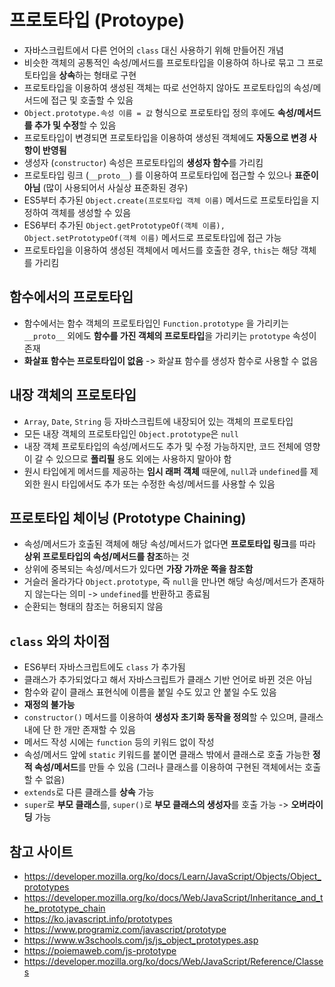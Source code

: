 # 프로토타입 (Protoype)
- 자바스크립트에서 다른 언어의 `class` 대신 사용하기 위해 만들어진 개념
- 비슷한 객체의 공통적인 속성/메서드를 프로토타입을 이용하여 하나로 묶고 그 프로토타입을 **상속**하는 형태로 구현
- 프로토타입을 이용하여 생성된 객체는 따로 선언하지 않아도 프로토타입의 속성/메서드에 접근 및 호출할 수 있음
- `Object.prototype.속성 이름 = 값` 형식으로 프로토타입 정의 후에도 **속성/메서드를 추가 및 수정**할 수 있음
- 프로토타입이 변경되면 프로토타입을 이용하여 생성된 객체에도 **자동으로 변경 사항이 반영됨**
- 생성자 (`constructor`) 속성은 프로토타입의 **생성자 함수**를 가리킴
- 프로토타입 링크 (`__proto__`) 를 이용하여 프로토타입에 접근할 수 있으나 **표준이 아님** (많이 사용되어서 사실상 표준화된 경우)
- ES5부터 추가된 `Object.create(프로토타입 객체 이름)` 메서드로 프로토타입을 지정하여 객체를 생성할 수 있음
- ES6부터 추가된 `Object.getPrototypeOf(객체 이름), Object.setPrototypeOf(객체 이름)` 메서드로 프로토타입에 접근 가능
- 프로토타입을 이용하여 생성된 객체에서 메서드를 호출한 경우, `this`는 해당 객체를 가리킴

## 함수에서의 프로토타입
- 함수에서는 함수 객체의 프로토타입인 `Function.prototype` 을 가리키는 `__proto__` 외에도 **함수를 가진 객체의 프로토타입**을 가리키는 `prototype` 속성이 존재
- **화살표 함수는 프로토타입이 없음** -> 화살표 함수를 생성자 함수로 사용할 수 없음

## 내장 객체의 프로토타입
- `Array`, `Date`, `String` 등 자바스크립트에 내장되어 있는 객체의 프로토타입
- 모든 내장 객체의 프로토타입인 `Object.prototype`은 `null`
- 내장 객체 프로토타입의 속성/메서드도 추가 및 수정 가능하지만, 코드 전체에 영향이 갈 수 있으므로 **폴리필** 용도 외에는 사용하지 말아야 함
- 원시 타입에게 메서드를 제공하는 **임시 래퍼 객체** 때문에, `null`과 `undefined`를 제외한 원시 타입에서도 추가 또는 수정한 속성/메서드를 사용할 수 있음

## 프로토타입 체이닝 (Prototype Chaining)
- 속성/메서드가 호출된 객체에 해당 속성/메서드가 없다면 **프로토타입 링크**를 따라 **상위 프로토타입의 속성/메서드를 참조**하는 것
- 상위에 중복되는 속성/메서드가 있다면 **가장 가까운 쪽을 참조함**
- 거슬러 올라가다 `Object.prototype`, 즉 `null`을 만나면 해당 속성/메서드가 존재하지 않는다는 의미 -> `undefined`를 반환하고 종료됨
- 순환되는 형태의 참조는 허용되지 않음

## `class` 와의 차이점
- ES6부터 자바스크립트에도 `class` 가 추가됨
- 클래스가 추가되었다고 해서 자바스크립트가 클래스 기반 언어로 바뀐 것은 아님
- 함수와 같이 클래스 표현식에 이름을 붙일 수도 있고 안 붙일 수도 있음
- **재정의 불가능**
- `constructor()` 메서드를 이용하여 **생성자 초기화 동작을 정의**할 수 있으며, 클래스 내에 단 한 개만 존재할 수 있음
- 메서드 작성 시에는 `function` 등의 키워드 없이 작성
- 속성/메서드 앞에 `static` 키워드를 붙이면 클래스 밖에서 클래스로 호출 가능한 **정적 속성/메서드**를 만들 수 있음 (그러나 클래스를 이용하여 구현된 객체에서는 호출할 수 없음)
- `extends`로 다른 클래스를 **상속** 가능
- `super`로 **부모 클래스**를, `super()`로 **부모 클래스의 생성자**를 호출 가능 -> **오버라이딩** 가능


## 참고 사이트
- https://developer.mozilla.org/ko/docs/Learn/JavaScript/Objects/Object_prototypes
- https://developer.mozilla.org/ko/docs/Web/JavaScript/Inheritance_and_the_prototype_chain
- https://ko.javascript.info/prototypes
- https://www.programiz.com/javascript/prototype
- https://www.w3schools.com/js/js_object_prototypes.asp
- https://poiemaweb.com/js-prototype
- https://developer.mozilla.org/ko/docs/Web/JavaScript/Reference/Classes